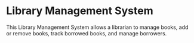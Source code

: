 # Library Management System

This Library Management System allows a librarian to manage books, add or remove books, track borrowed books, and manage borrowers.
